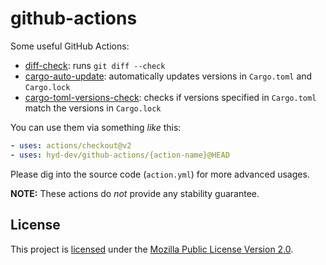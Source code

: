 # github-actions
Some useful GitHub Actions:
- [diff-check](./diff-check): runs `git diff --check`
- [cargo-auto-update](./cargo-auto-update): automatically updates versions in `Cargo.toml` and `Cargo.lock`
- [cargo-toml-versions-check](./cargo-toml-versions-check): checks if versions specified in `Cargo.toml` match the versions in `Cargo.lock`

You can use them via something *like* this:
```yaml
- uses: actions/checkout@v2
- uses: hyd-dev/github-actions/{action-name}@HEAD
```

Please dig into the source code (`action.yml`) for more advanced usages.

**NOTE:** These actions do *not* provide any stability guarantee.

## License
This project is [licensed](./COPYRIGHT.md) under the [Mozilla Public License Version 2.0](./LICENSE.md).

